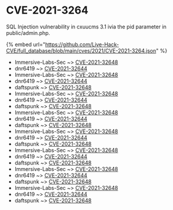 # CVE-2021-3264

SQL Injection vulnerability in cxuucms 3.1 ivia the pid parameter in public/admin.php.

{% embed url="https://github.com/Live-Hack-CVE/full_database/blob/main/cves/2021/CVE-2021-3264.json" %}


* Immersive-Labs-Sec ~> [CVE-2021-32648](https://www.alice-snow.ru/2021/database/cve-2021-3264/cve-2021-32648-immersive-labs-sec)
* dnr6419 ~> [CVE-2021-32644](https://www.alice-snow.ru/2021/database/cve-2021-3264/cve-2021-32644-dnr6419)
* Immersive-Labs-Sec ~> [CVE-2021-32648](https://www.alice-snow.ru/2021/database/cve-2021-3264/cve-2021-32648-immersive-labs-sec)
* dnr6419 ~> [CVE-2021-32644](https://www.alice-snow.ru/2021/database/cve-2021-3264/cve-2021-32644-dnr6419)
* daftspunk ~> [CVE-2021-32648](https://www.alice-snow.ru/2021/database/cve-2021-3264/cve-2021-32648-daftspunk)
* Immersive-Labs-Sec ~> [CVE-2021-32648](https://www.alice-snow.ru/2021/database/cve-2021-3264/cve-2021-32648-immersive-labs-sec)
* dnr6419 ~> [CVE-2021-32644](https://www.alice-snow.ru/2021/database/cve-2021-3264/cve-2021-32644-dnr6419)
* daftspunk ~> [CVE-2021-32648](https://www.alice-snow.ru/2021/database/cve-2021-3264/cve-2021-32648-daftspunk)
* Immersive-Labs-Sec ~> [CVE-2021-32648](https://www.alice-snow.ru/2021/database/cve-2021-3264/cve-2021-32648-immersive-labs-sec)
* dnr6419 ~> [CVE-2021-32644](https://www.alice-snow.ru/2021/database/cve-2021-3264/cve-2021-32644-dnr6419)
* daftspunk ~> [CVE-2021-32648](https://www.alice-snow.ru/2021/database/cve-2021-3264/cve-2021-32648-daftspunk)
* Immersive-Labs-Sec ~> [CVE-2021-32648](https://www.alice-snow.ru/2021/database/cve-2021-3264/cve-2021-32648-immersive-labs-sec)
* dnr6419 ~> [CVE-2021-32644](https://www.alice-snow.ru/2021/database/cve-2021-3264/cve-2021-32644-dnr6419)
* daftspunk ~> [CVE-2021-32648](https://www.alice-snow.ru/2021/database/cve-2021-3264/cve-2021-32648-daftspunk)
* Immersive-Labs-Sec ~> [CVE-2021-32648](https://www.alice-snow.ru/2021/database/cve-2021-3264/cve-2021-32648-immersive-labs-sec)
* dnr6419 ~> [CVE-2021-32644](https://www.alice-snow.ru/2021/database/cve-2021-3264/cve-2021-32644-dnr6419)
* daftspunk ~> [CVE-2021-32648](https://www.alice-snow.ru/2021/database/cve-2021-3264/cve-2021-32648-daftspunk)
* Immersive-Labs-Sec ~> [CVE-2021-32648](https://www.alice-snow.ru/2021/database/cve-2021-3264/cve-2021-32648-immersive-labs-sec)
* dnr6419 ~> [CVE-2021-32644](https://www.alice-snow.ru/2021/database/cve-2021-3264/cve-2021-32644-dnr6419)
* daftspunk ~> [CVE-2021-32648](https://www.alice-snow.ru/2021/database/cve-2021-3264/cve-2021-32648-daftspunk)
* Immersive-Labs-Sec ~> [CVE-2021-32648](https://www.alice-snow.ru/2021/database/cve-2021-3264/cve-2021-32648-immersive-labs-sec)
* dnr6419 ~> [CVE-2021-32644](https://www.alice-snow.ru/2021/database/cve-2021-3264/cve-2021-32644-dnr6419)
* daftspunk ~> [CVE-2021-32648](https://www.alice-snow.ru/2021/database/cve-2021-3264/cve-2021-32648-daftspunk)